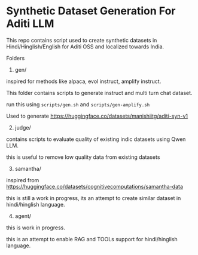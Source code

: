 Synthetic Dataset Generation For Aditi LLM
===========================================


This repo contains script used to create synthetic datasets in Hindi/Hinglish/English for Aditi OSS and localized towards India. 


Folders

1. gen/  

inspired for methods like alpaca, evol instruct, amplify instruct.

This folder contains scripts to generate instruct and multi turn chat dataset. 

run this using `scripts/gen.sh` and `scripts/gen-amplify.sh`


Used to generate https://huggingface.co/datasets/manishiitg/aditi-syn-v1


2. judge/

contains scripts to evaluate quality of existing indic datasets using Qwen LLM. 

this is useful to remove low quality data from existing datasets

3. samantha/

inspired from https://huggingface.co/datasets/cognitivecomputations/samantha-data

this is still a work in progress, its an attempt to create similar dataset in hindi/hinglish language. 

4. agent/

this is work in progress. 

this is an attempt to enable RAG and TOOLs support for hindi/hinglish language.
